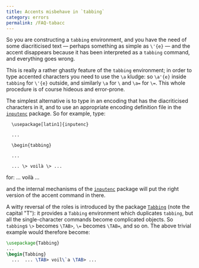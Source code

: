 ```yaml
---
title: Accents misbehave in `tabbing`
category: errors
permalink: /FAQ-tabacc
---
```


So you are constructing a `tabbing` environment, and you
have the need of some diacriticised text&nbsp;&mdash; perhaps something as simple
as `\'{e}`&nbsp;&mdash; and the accent disappears because it has been
interpreted as a `tabbing` command, and everything goes
wrong.

This is really a rather ghastly feature of the `tabbing`
environment; in order to type accented characters you need to use the
`\a` kludge: so `\a'{e}` inside `tabbing` for
`\'{e}` outside, and similarly `\a` for `\` and `\a=`
for `\=`.  This whole procedure is of course hideous and
error-prone.

The simplest alternative is to type in an encoding that has the
diacriticised characters in it, and to use an appropriate encoding
definition file in the [`inputenc`](https://ctan.org/pkg/inputenc) package.  So for example,
type:


```
  \usepackage[latin1]{inputenc}

  ...
  
  \begin{tabbing}

  ...

  ... \> voilà \> ...
```

for:
  &hellip;
voilà
&hellip;

and the internal mechanisms of the [`inputenc`](https://ctan.org/pkg/inputenc) package will put
the right version of the accent command in there.

A witty reversal of the roles is introduced by the package
[`Tabbing`](https://ctan.org/pkg/Tabbing) (note the capital "T"): it provides a
`Tabbing` environment which duplicates
`tabbing`, but all the single-character commands become
complicated objects.  So `tabbing`s `\>` becomes
`\TAB>`, `\=` becomes `\TAB=`, and so on.  The above trivial
example would therefore become:
```latex
\usepackage{Tabbing}
...
\begin{Tabbing}
  ...  ... \TAB> voil\`a \TAB> ...
```

